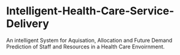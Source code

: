 # Intelligent-Health-Care-Service-Delivery
An intelligent System for Aquisation, Allocation and Future Demand Prediction of Staff and Resources in a Health Care Envoirnment.
